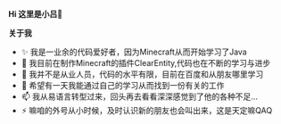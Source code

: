 **Hi 这里是小吕👋**

**关于我**
- ✨ 我是一业余的代码爱好者，因为Minecraft从而开始学习了Java
- 🔭 我目前在制作Minecraft的插件ClearEntity,代码也在不断的学习与进步
- 🌱 我并不是从业人员，代码的水平有限，目前在百度和从朋友哪里学习
- 👯 希望有一天我能通过自己的学习从而找到一份有关的工作
- 📫 我从易语言转型过来，回头再去看看深深感觉到了他的各种不足...
- ⚡ 嘛咱的外号从小时候，及时认识新的朋友也会叫出来，这是天定嘛QAQ
